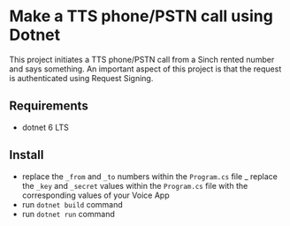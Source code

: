 # Make a TTS phone/PSTN call using Dotnet

This project initiates a TTS phone/PSTN call from a Sinch rented number and says something. An important aspect of this project is that the request is authenticated using Request Signing.

## Requirements

- dotnet 6 LTS

## Install

- replace the `_from` and `_to` numbers within the `Program.cs` file
_ replace the `_key` and `_secret` values within the `Program.cs` file with the corresponding values of your Voice App
- run `dotnet build` command
- run `dotnet run` command
